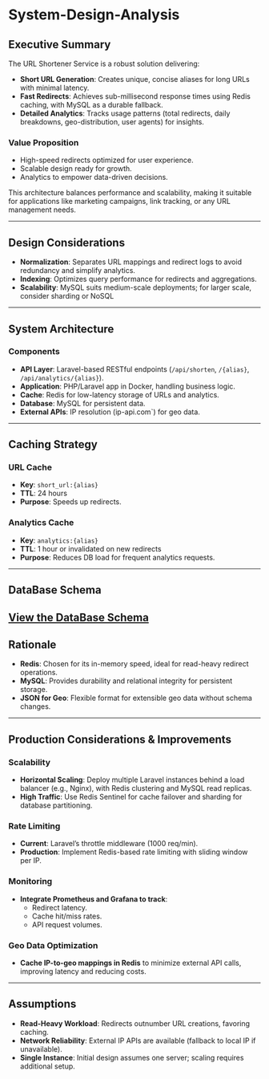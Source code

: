 # System-Design-Analysis

## Executive Summary
The URL Shortener Service is a robust solution delivering:
- **Short URL Generation**: Creates unique, concise aliases for long URLs with minimal latency.
- **Fast Redirects**: Achieves sub-millisecond response times using Redis caching, with MySQL as a durable fallback.
- **Detailed Analytics**: Tracks usage patterns (total redirects, daily breakdowns, geo-distribution, user agents) for insights.

### **Value Proposition**
-  High-speed redirects optimized for user experience.
-  Scalable design ready for growth.
-  Analytics to empower data-driven decisions.

This architecture balances performance and scalability, making it suitable for applications like marketing campaigns, link tracking, or any URL management needs.

---

## **Design Considerations**
- **Normalization**: Separates URL mappings and redirect logs to avoid redundancy and simplify analytics.
- **Indexing**: Optimizes query performance for redirects and aggregations.
- **Scalability**: MySQL suits medium-scale deployments; for larger scale, consider sharding or NoSQL

---

## **System Architecture**
### **Components**
- **API Layer**: Laravel-based RESTful endpoints (`/api/shorten`, `/{alias}`, `/api/analytics/{alias}`).
- **Application**: PHP/Laravel app in Docker, handling business logic.
- **Cache**: Redis for low-latency storage of URLs and analytics.
- **Database**: MySQL for persistent data.
- **External APIs**: IP resolution (ip-api.com`) for geo data.
---

## **Caching Strategy**
### **URL Cache**
- **Key**: `short_url:{alias}`
- **TTL**: 24 hours  
- **Purpose**: Speeds up redirects.

### **Analytics Cache**
- **Key**: `analytics:{alias}`
- **TTL**: 1 hour or invalidated on new redirects  
- **Purpose**: Reduces DB load for frequent analytics requests.
---

## **DataBase Schema**
[View the DataBase Schema](https://drawsql.app/teams/haweil-74/diagrams/task/embed)
---

## **Rationale**
- **Redis**: Chosen for its in-memory speed, ideal for read-heavy redirect operations.
- **MySQL**: Provides durability and relational integrity for persistent storage.
- **JSON for Geo**: Flexible format for extensible geo data without schema changes.
---

## **Production Considerations & Improvements**
### **Scalability**
- **Horizontal Scaling**: Deploy multiple Laravel instances behind a load balancer (e.g., Nginx), with Redis clustering and MySQL read replicas.
- **High Traffic**: Use Redis Sentinel for cache failover and sharding for database partitioning.

### **Rate Limiting**
- **Current**: Laravel’s throttle middleware (1000 req/min).
- **Production**: Implement Redis-based rate limiting with sliding window per IP.

### **Monitoring**
- **Integrate Prometheus and Grafana to track**:
  - Redirect latency.
  - Cache hit/miss rates.
  - API request volumes.


### **Geo Data Optimization**
- **Cache IP-to-geo mappings in Redis** to minimize external API calls, improving latency and reducing costs.

---

## **Assumptions**
- **Read-Heavy Workload**: Redirects outnumber URL creations, favoring caching.
- **Network Reliability**: External IP APIs are available (fallback to local IP if unavailable).
- **Single Instance**: Initial design assumes one server; scaling requires additional setup.
